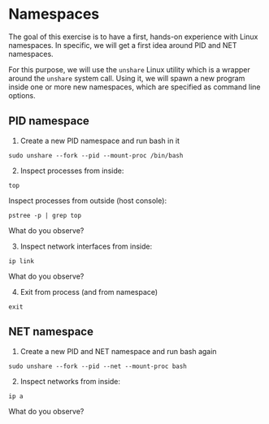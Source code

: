 # Namespaces

The goal of this exercise is to have a first, hands-on experience with Linux namespaces.
In specific, we will get a first idea around PID and NET namespaces. 

For this purpose, we will use the `unshare` Linux utility which is a wrapper around the `unshare` system call. 
Using it, we will spawn a new program inside one or more new namespaces, which are specified as command line options. 

## PID namespace

1. Create a new PID namespace and run bash in it
  ```
  sudo unshare --fork --pid --mount-proc /bin/bash
  ```

2. Inspect processes from inside: 
  ```
  top
  ```
  
  Inspect processes from outside (host console):
  ```
  pstree -p | grep top
  ```
  What do you observe?
  
3. Inspect network interfaces from inside: 
  ```
  ip link
  ```
  What do you observe?
  
4. Exit from process (and from namespace)
  ```
  exit
  ```

## NET namespace
  
1. Create a new PID and NET namespace and run bash again
  ```
  sudo unshare --fork --pid --net --mount-proc bash
  ```
  
2. Inspect networks from inside: 
  ```
  ip a
  ```
  What do you observe?
  
